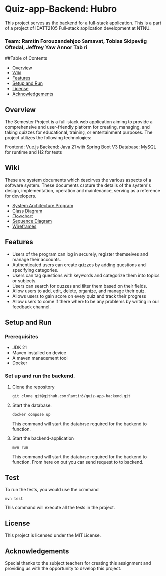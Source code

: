 # Quiz-app-Backend: Hubro
This project serves as the backend for a full-stack application. This is a part of a project of IDATT2105 Full-stack application development at NTNU.

### Team: Ramtin Forouzandehjoo Samavat, Tobias Skipevåg Oftedal, Jeffrey Yaw Annor Tabiri

##Table of Contents 
- [Overview](#overview)
- [Wiki](#wiki)
- [Features](#features)
- [Setup and Run](#setup-and-run)
- [License](#license)
- [Acknowledgements](#acknowledgements)

## Overview
The Semester Project is a full-stack web application aiming to provide a comprehensive and user-friendly platform for creating, managing, and taking quizzes for educational, training, or entertainment purposes. The project utilizes the following technologies:

Frontend: Vue.js
Backend: Java 21 with Spring Boot V3
Database: MySQL for runtime and H2 for tests

## Wiki
These are system documents which descirves the various aspects of a software system. These documents capture the details of the system's design, implementation, operation and maintenance, serving as a reference for developers.
- [System Architecture Program](#overview)
- [Class Diagram](#wiki)
- [Flowchart](#flowchar)
- [Sequence Diagram](#credits)
- [Wireframes](#frames)

## Features
* Users of the program can log in securely, register themselves and manage their accounts.
* Authenticated users can create quizzes by adding questions and specifying categories.
* Users can tag questions with keywords and categorize them into topics or subjects.
* Users can search for quzzes and filter them based on their fields.
* Allow users to add, edit, delete, organize, and manage their quiz.
* Allows users to gain score on every quiz and track their progress
* Allow users to come if there where to be any problems by writing in our feedback channel.

## Setup and Run

### Prerequisites
 - JDK 21
 - Maven installed on device
 - A maven management tool
 - Docker

### Set up and run the backend.

1. Clone the repository
   ```
   git clone git@github.com:RamtinS/quiz-app-backend.git
   ```

2. Start the database.
   ```
   docker compose up
   ```
   This command will start the database required for the backend to function.

3. Start the backend-application
   ```
   mvn run
   ```
   This command will start the database required for the backend to function.
   From here on out you can send request to to backend.

## Test
To run the tests, you would use the command
   ```
   mvn test
   ```
This command will execute all the tests in the project.


## License
This project is licensed under the MIT License.

## Acknowledgements
Special thanks to the subject teachers for creating this assignment and providing us with the opportunity to develop this project.
